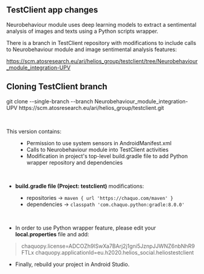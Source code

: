 <h2> </h2>
<h2>TestClient app changes</h2>

<p>Neurobehaviour module uses deep learning models to extract a sentimental analysis of images and texts using a Python scripts wrapper.</p>

<p>There is a branch in TestClient repository with modifications to include calls to Neurobehaviour module and image sentimental analysis features:</p>

<p><a href="https://scm.atosresearch.eu/ari/helios_group/testclient/tree/Neurobehaviour_module_integration-UPV" target="_blank" title="Neurobehaviour module integration branch">https://scm.atosresearch.eu/ari/helios_group/testclient/tree/Neurobehaviour_module_integration-UPV</a></p>

<h2>Cloning TestClient branch</h2>
<p>git clone --single-branch --branch  Neurobehaviour_module_integration-UPV https://scm.atosresearch.eu/ari/helios_group/testclient.git</p>

<br>
 <p>This version contains:</p>
    <ul style="margin-left:30px">
        <li>Permission to use system sensors in AndroidManifest.xml</li>
        <li>Calls to Neurobehaviour module into TestClient activities</li>
        <li>Modification in project's top-level build.gradle file to add Python wrapper repository and dependencies</li>
    </ul>
    <br>    
<ul>
    <li><b>build.gradle file (Project: testclient)</b> modifications:</li>
</ul>
    <ul style="margin-left:30px">
        <li>repositories -> <code>maven { url 'https://chaquo.com/maven' } </code></li>
        <li>dependencies -> <code>classpath 'com.chaquo.python:gradle:8.0.0' </code></li>
    </ul>
<br>
<ul>
    <li>In order to use Python wrapper feature, please edit your <b>local.properties</b> file and add:</li>
</ul>

> chaquopy.license=ADCOZh9lSwXa7BArj2j1gni5JznpJJWNZ6nbNhR9FTLx
> chaquopy.applicationId=eu.h2020.helios_social.heliostestclient
    <br>
<ul>
    <li>Finally, rebuild your project in Android Studio.</li>
</ul>
    
    


